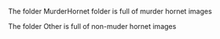 The folder MurderHornet folder is full of murder hornet images

The folder Other is full of non-muder hornet images
